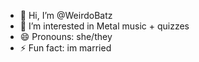 - 👋 Hi, I’m @WeirdoBatz
- 👀 I’m interested in Metal music + quizzes
- 😄 Pronouns: she/they
- ⚡ Fun fact: im married

<!---
WeirdoBatz/WeirdoBatz is a ✨ special ✨ repository because its `README.md` (this file) appears on your GitHub profile.
You can click the Preview link to take a look at your changes.
--->
